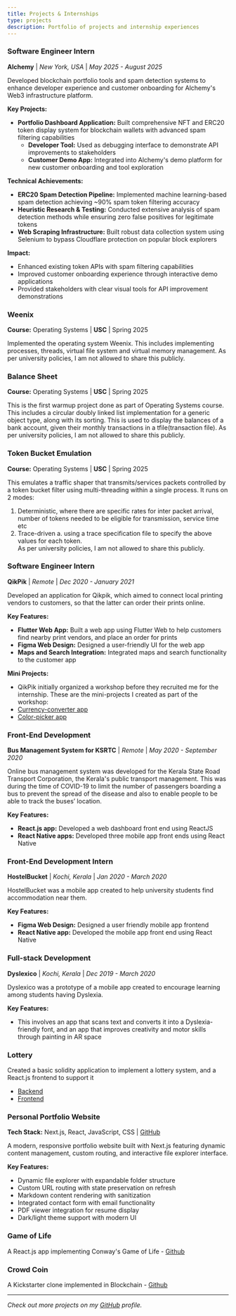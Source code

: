 ```yaml
---
title: Projects & Internships
type: projects
description: Portfolio of projects and internship experiences
---
```


### Software Engineer Intern
**Alchemy** | *New York, USA* | *May 2025 - August 2025*

Developed blockchain portfolio tools and spam detection systems to enhance developer experience and customer onboarding for Alchemy's Web3 infrastructure platform.

**Key Projects:**
- **Portfolio Dashboard Application:** Built comprehensive NFT and ERC20 token display system for blockchain wallets with advanced spam filtering capabilities
  - **Developer Tool:** Used as debugging interface to demonstrate API improvements to stakeholders
  - **Customer Demo App:** Integrated into Alchemy's demo platform for new customer onboarding and tool exploration

**Technical Achievements:**
- **ERC20 Spam Detection Pipeline:** Implemented machine learning-based spam detection achieving ~90% spam token filtering accuracy
- **Heuristic Research & Testing:** Conducted extensive analysis of spam detection methods while ensuring zero false positives for legitimate tokens
- **Web Scraping Infrastructure:** Built robust data collection system using Selenium to bypass Cloudflare protection on popular block explorers

**Impact:**
- Enhanced existing token APIs with spam filtering capabilities
- Improved customer onboarding experience through interactive demo applications
- Provided stakeholders with clear visual tools for API improvement demonstrations

### Weenix
**Course:** Operating Systems | **USC** | Spring 2025

Implemented the operating system Weenix. This includes implementing processes, threads, virtual file system and virtual memory management. As per university policies, I am not allowed to share this publicly.

### Balance Sheet
**Course:** Operating Systems | **USC** | Spring 2025

This is the first warmup project done as part of Operating Systems course. This includes a circular doubly linked list implementation for a generic object type, along with its sorting. This is used to display the balances of a bank account, given their monthly transactions in a tfile(transaction file). As per university policies, I am not allowed to share this publicly.

### Token Bucket Emulation
**Course:** Operating Systems | **USC** | Spring 2025

This emulates a traffic shaper that transmits/services packets controlled by a token bucket filter using multi-threading within a single process. It runs on 2 modes:
1. Deterministic, where there are specific rates for inter packet arrival, number of tokens needed to be eligible for transmission, service time etc
2. Trace-driven a. using a trace specification file to specify the above values for each token. <br>
As per university policies, I am not allowed to share this publicly.

### Software Engineer Intern
**QikPik** | *Remote* | *Dec 2020 - January 2021*

Developed an application for Qikpik, which aimed to connect local printing vendors to customers, so that the latter can order their prints online.

**Key Features:**
- **Flutter Web App:** Built a web app using Flutter Web to help customers find nearby print vendors, and place an order for prints
- **Figma Web Design:** Designed a user-friendly UI for the web app
- **Maps and Search Integration:** Integrated maps and search functionality to the customer app

**Mini Projects:**
- QikPik initially organized a workshop before they recruited me for the internship. These are the mini-projects I created as part of the workshop:
- [Currency-converter app](https://github.com/harshasalim/currency-converter)
- [Color-picker app](https://github.com/harshasalim/color-picker-iOS)

### Front-End Development
**Bus Management System for KSRTC** | *Remote* | *May 2020 - September 2020*

Online bus management system was developed for the Kerala State Road Transport Corporation, the Kerala's public transport management. This was during the time of COVID-19 to limit the number of passengers boarding a bus to prevent the spread of the disease and also to enable people to be able to track the buses’ location.

**Key Features:**
- **React.js app:** Developed a web dashboard front end using ReactJS
- **React Native apps:** Developed three mobile app front ends using React Native

### Front-End Development Intern
**HostelBucket** | *Kochi, Kerala* | *Jan 2020 - March 2020*

HostelBucket was a mobile app created to help university students find accommodation near them.

**Key Features:**
- **Figma Web Design:** Designed a user friendly mobile app frontend
- **React Native app:** Developed the mobile app front end using React Native

### Full-stack Development
**Dyslexico** | *Kochi, Kerala* | *Dec 2019 - March 2020*

Dyslexico was a prototype of a mobile app created to encourage learning among students having Dyslexia.

**Key Features:**
- This involves an app that scans text and converts it into a Dyslexia-friendly font, and an app that improves creativity and motor skills through painting in AR space

### Lottery
Created a basic solidity application to implement a lottery system, and a React.js frontend to support it 
- [Backend](https://github.com/harshasalim/Lottery-solidity-project)
- [Frontend](https://github.com/harshasalim/Lottery-React-Frontend)

### Personal Portfolio Website
**Tech Stack:** Next.js, React, JavaScript, CSS | <a href="https://github.com/harshasalim/harshasalim.github.io" target="_blank" rel="noopener noreferrer">GitHub</a>

A modern, responsive portfolio website built with Next.js featuring dynamic content management, custom routing, and interactive file explorer interface.

**Key Features:**
- Dynamic file explorer with expandable folder structure
- Custom URL routing with state preservation on refresh
- Markdown content rendering with sanitization
- Integrated contact form with email functionality
- PDF viewer integration for resume display
- Dark/light theme support with modern UI

### Game of Life
A React.js app implementing Conway's Game of Life - [Github](https://github.com/harshasalim/Game-of-Life)

### Crowd Coin
A Kickstarter clone implemented in Blockchain - [Github](https://github.com/harshasalim/crowd-coin)


---
*Check out more projects on my <a href="https://github.com/harshasalim" target="_blank" rel="noopener noreferrer">GitHub</a> profile.* 